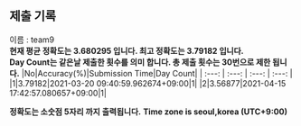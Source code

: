 


  
## 제출 기록  
이름 : team9  
**현재 평균 정확도는 3.680295 입니다. 최고 정확도는 3.79182 입니다.**  
**Day Count는 같은날 제출한 횟수를 의미 합니다. 총 제출 횟수는 30번으로 제한 됩니다.**
|No|Accuracy(%)|Submission Time|Day Count|
| :---: | :---: | :---: | :---: |
|1|3.79182|2021-03-20 09:40:59.962674+09:00|1|
|2|3.56877|2021-04-15 17:42:57.080657+09:00|1|


**정확도는 소숫점 5자리 까지 출력됩니다.**
**Time zone is seoul,korea (UTC+9:00)**

